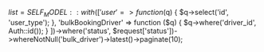 $list = SELF_MODEL::with([
                'user' => function ($q) {
                    $q->select('id', 'user_type');
                },
                'bulkBookingDriver' => function ($q) {
                    $q->where('driver_id', Auth::id());
                }
            ])->where('status', $request['status'])->whereNotNull('bulk_driver')->latest()->paginate(10);
